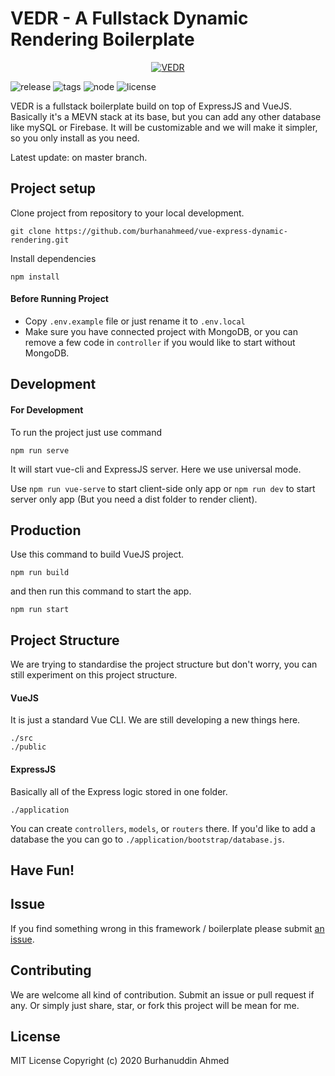 
# VEDR - A Fullstack Dynamic Rendering Boilerplate

<div align='center'>

[![VEDR](https://i.ibb.co/Kz5fczV/Yellow-Apps-and-Technology-Business-Advertising-Website.jpg)](.)

</div>

![release](https://badgen.net/github/release/burhanahmeed/VEDR)
![tags](https://badgen.net/github/tags/burhanahmeed/VEDR)
![node](https://badgen.net/badge/Node/v12.16.3/green)
![license](https://badgen.net/badge/license/MIT/blue)

VEDR is a fullstack boilerplate build on top of ExpressJS and VueJS. Basically it's a MEVN stack at its base, but you can add any other database like mySQL or Firebase. It will be customizable and we will make it simpler, so you only install as you need.


Latest update: on master branch.

## Project setup
Clone project from repository to your local development.
```
git clone https://github.com/burhanahmeed/vue-express-dynamic-rendering.git
```
Install dependencies
```
npm install
```
#### Before Running Project
- Copy `.env.example` file or just rename it to `.env.local`
- Make sure you have connected project with MongoDB, or you can remove a few code in `controller` if you would like to start without MongoDB.

## Development 
#### For Development
To run the project just use command
```
npm run serve
```
It will start vue-cli and ExpressJS server. Here we use universal mode.

Use `npm run vue-serve` to start client-side only app or `npm run dev` to start server only app (But you need a dist folder to render client).

## Production
Use this command to build VueJS project.
```
npm run build
```
and then run this command to start the app.
```
npm run start
```

## Project Structure
We are trying to standardise the project structure but don't worry, you can still experiment on this project structure.

#### VueJS
It is just a standard Vue CLI. We are still developing a new things here.
```
./src
./public
```

#### ExpressJS
Basically all of the Express logic stored in one folder.
```
./application
```
You can create `controllers`, `models`, or `routers` there. If you'd like to add a database the you can go to `./application/bootstrap/database.js`.

## __Have Fun!__

## Issue

If you find something wrong in this framework / boilerplate please submit [an issue](https://github.com/burhanahmeed/VEDR/issues).

## Contributing
We are welcome all kind of contribution. Submit an issue or pull request if any. Or simply just share, star, or fork this project will be mean for me.

## License
MIT License Copyright (c) 2020 Burhanuddin Ahmed